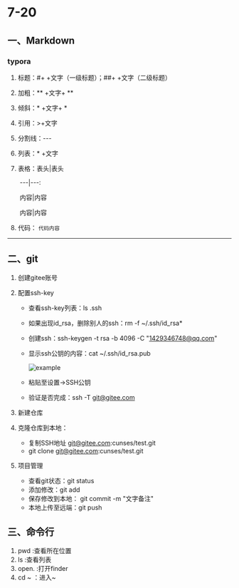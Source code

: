 # 7-20

## 一、Markdown

###    typora

1. 标题：#+ +文字（一级标题）；##+ +文字（二级标题）

2. 加粗：** +文字+ **

3. 倾斜：* +文字+ *

4. 引用：>+文字

5. 分割线：---

6. 列表：* +文字

7. 表格：表头|表头

   ​        	---|---:

   ​			内容|内容

   ​			内容|内容

8. 代码：    `代码内容`

---



## 二、git

1. 创建gitee账号

2. 配置ssh-key

   * 查看ssh-key列表：ls .ssh

   * 如果出现id_rsa，删除别人的ssh：rm -f ~/.ssh/id_rsa*

   * 创建ssh：ssh-keygen -t rsa -b 4096 -C "1429346748@qq.com"

   * 显示ssh公钥的内容：cat ~/.ssh/id_rsa.pub

     ![example](https://gitee.com/jh-note/master/1.png)

     

   * 粘贴至设置->SSH公钥

   * 验证是否完成：ssh -T git@gitee.com 

3. 新建仓库 
4. 克隆仓库到本地：
   * 复制SSH地址 git@gitee.com:cunses/test.git
   * git clone git@gitee.com:cunses/test.git

5. 项目管理

   * 查看git状态：git status
   * 添加修改：git add
   * 保存修改到本地： git commit -m "文字备注"
   * 本地上传至远端：git push

   

## 三、命令行

1. pwd :查看所在位置
2. ls :查看列表
3. open. :打开finder
4. cd ~ ：进入~





